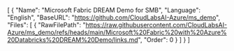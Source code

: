 [
  {
    "Name": "Microsoft Fabric DREAM Demo for SMB",
    "Language": "English",
    "BaseURL": "https://github.com/CloudLabsAI-Azure/ms_demo",
    "Files": [
      {
        "RawFilePath": "https://raw.githubusercontent.com/CloudLabsAI-Azure/ms_demo/refs/heads/main/Microsoft%20Fabric%20with%20Azure%20Databricks%20DREAM%20Demo/links.md",
        "Order": 0
      }
    ]
  }
]
